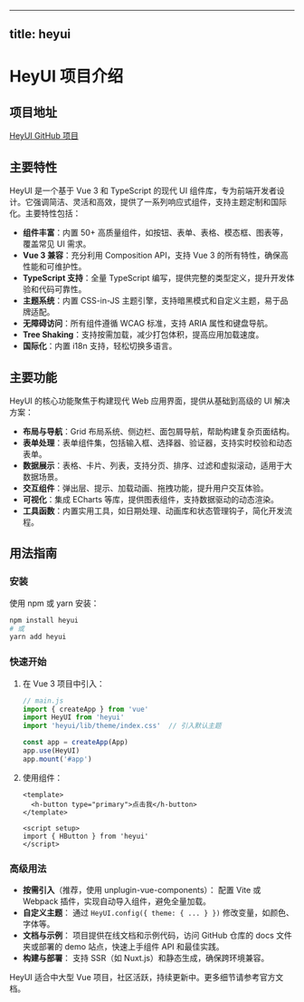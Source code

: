 
---
title: heyui
---

# HeyUI 项目介绍

## 项目地址
[HeyUI GitHub 项目](https://github.com/heyui/heyui)

## 主要特性
HeyUI 是一个基于 Vue 3 和 TypeScript 的现代 UI 组件库，专为前端开发者设计。它强调简洁、灵活和高效，提供了一系列响应式组件，支持主题定制和国际化。主要特性包括：
- **组件丰富**：内置 50+ 高质量组件，如按钮、表单、表格、模态框、图表等，覆盖常见 UI 需求。
- **Vue 3 兼容**：充分利用 Composition API，支持 Vue 3 的所有特性，确保高性能和可维护性。
- **TypeScript 支持**：全量 TypeScript 编写，提供完整的类型定义，提升开发体验和代码可靠性。
- **主题系统**：内置 CSS-in-JS 主题引擎，支持暗黑模式和自定义主题，易于品牌适配。
- **无障碍访问**：所有组件遵循 WCAG 标准，支持 ARIA 属性和键盘导航。
- **Tree Shaking**：支持按需加载，减少打包体积，提高应用加载速度。
- **国际化**：内置 i18n 支持，轻松切换多语言。

## 主要功能
HeyUI 的核心功能聚焦于构建现代 Web 应用界面，提供从基础到高级的 UI 解决方案：
- **布局与导航**：Grid 布局系统、侧边栏、面包屑导航，帮助构建复杂页面结构。
- **表单处理**：表单组件集，包括输入框、选择器、验证器，支持实时校验和动态表单。
- **数据展示**：表格、卡片、列表，支持分页、排序、过滤和虚拟滚动，适用于大数据场景。
- **交互组件**：弹出层、提示、加载动画、拖拽功能，提升用户交互体验。
- **可视化**：集成 ECharts 等库，提供图表组件，支持数据驱动的动态渲染。
- **工具函数**：内置实用工具，如日期处理、动画库和状态管理钩子，简化开发流程。

## 用法指南
### 安装
使用 npm 或 yarn 安装：
```bash
npm install heyui
# 或
yarn add heyui
```

### 快速开始
1. 在 Vue 3 项目中引入：
   ```javascript
   // main.js
   import { createApp } from 'vue'
   import HeyUI from 'heyui'
   import 'heyui/lib/theme/index.css'  // 引入默认主题

   const app = createApp(App)
   app.use(HeyUI)
   app.mount('#app')
   ```

2. 使用组件：
   ```vue
   <template>
     <h-button type="primary">点击我</h-button>
   </template>

   <script setup>
   import { HButton } from 'heyui'
   </script>
   ```

### 高级用法
- **按需引入**（推荐，使用 unplugin-vue-components）：
  配置 Vite 或 Webpack 插件，实现自动导入组件，避免全量加载。
- **自定义主题**：
  通过 `HeyUI.config({ theme: { ... } })` 修改变量，如颜色、字体等。
- **文档与示例**：
  项目提供在线文档和示例代码，访问 GitHub 仓库的 docs 文件夹或部署的 demo 站点，快速上手组件 API 和最佳实践。
- **构建与部署**：
  支持 SSR（如 Nuxt.js）和静态生成，确保跨环境兼容。

HeyUI 适合中大型 Vue 项目，社区活跃，持续更新中。更多细节请参考官方文档。
